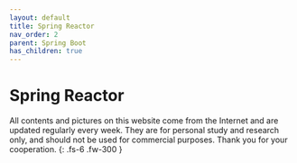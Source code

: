 ```yaml
---
layout: default
title: Spring Reactor
nav_order: 2
parent: Spring Boot
has_children: true
---
```


# Spring Reactor

All contents and pictures on this website come from the Internet and are updated regularly every week. They are for personal study and research only, and should not be used for commercial purposes. Thank you for your cooperation.
{: .fs-6 .fw-300 }



